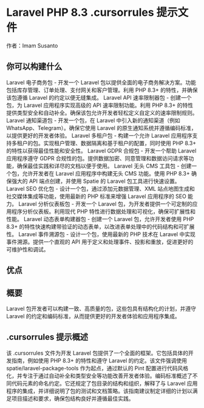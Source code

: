 # Laravel PHP 8.3 .cursorrules 提示文件

作者：Imam Susanto

## 你可以构建什么
Laravel 电子商务包 - 开发一个 Laravel 包以提供全面的电子商务解决方案。功能包括库存管理、订单处理、支付网关和客户管理。利用 PHP 8.3+ 的特性，并确保该包遵循 Laravel 的约定以便无缝集成。
Laravel API 速率限制器包 - 创建一个包，为 Laravel 应用程序实现高级的 API 速率限制功能。利用 PHP 8.3+ 的特性提供类型安全和自动补全。确保该包允许开发者轻松定义自定义的速率限制规则。
Laravel 通知渠道包 - 开发一个包，在 Laravel 中引入新的通知渠道（例如 WhatsApp、Telegram）。确保它使用 Laravel 的原生通知系统并遵循编码标准，以提供更好的开发者体验。
Laravel 多租户包 - 构建一个允许 Laravel 应用程序支持多租户的包。实现租户管理、数据隔离和基于租户的配置，同时使用 PHP 8.3+ 的特性以获得最佳性能和安全性。
Laravel GDPR 合规包 - 开发一个帮助 Laravel 应用程序遵守 GDPR 合规性的包。提供数据加密、同意管理和数据访问请求等功能，确保最佳实践和详尽的文档以便于使用。
Laravel 无头 CMS 工具包 - 创建一个包，允许开发者在 Laravel 应用程序中构建无头 CMS 功能。使用 PHP 8.3+ 确保强大的 API 端点创建，并使用 Spatie 的 Laravel 包工具进行快速设置。
Laravel SEO 优化包 - 设计一个包，通过添加元数据管理、XML 站点地图生成和社交媒体集成等功能，使用最新的 PHP 标准来增强 Laravel 应用程序的 SEO 能力。
Laravel 分析仪表板包 - 开发一个 Laravel 包，为开发者提供一个可定制的应用程序分析仪表板。利用现代 PHP 特性进行数据处理和可视化，确保可扩展性和性能。
Laravel 动态表单构建器包 - 创建一个 Laravel 包，允许开发者使用 PHP 8.3+ 的特性快速构建带验证的动态表单，以改进表单处理中的代码结构和可扩展性。
Laravel 事件溯源包 - 设计一个包，使用最新的 PHP 技术在 Laravel 中实现事件溯源。提供一个直观的 API 用于定义和处理事件、投影和重放，促进更好的可维护性和调试。

## 优点


## 概要
Laravel 包开发者可以构建一致、高质量的包，这些包具有结构化的计划，并遵守 Laravel 的约定和编码标准，从而提供更好的开发者体验和应用程序集成。

## .cursorrules 提示概述
该 .cursorrules 文件为开发 Laravel 包提供了一个全面的框架。它包括具体的开发指南，例如使用 PHP 8.3+ 的特性和遵守 Laravel 的约定。该文件强调使用 spatie/laravel-package-tools 作为起点，通过默认的 Pint 配置进行代码风格化，并专注于通过自动补全和类型安全等功能改善开发者体验。编码标准概述了不同代码元素的命名约定。它还规定了包目录的结构和组织，解释了与 Laravel 应用程序的集成，并详细说明了包的测试和文档策略。该指南建议制定详细的计划以满足项目描述和要求，确保包结构良好并遵循最佳实践。 